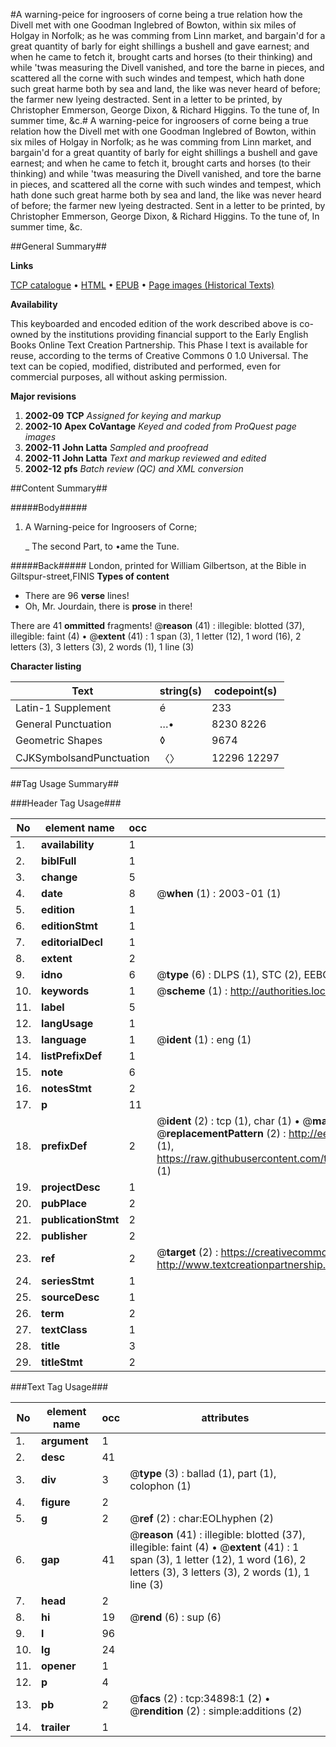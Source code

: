 #A warning-peice for ingroosers of corne being a true relation how the Divell met with one Goodman Inglebred of Bowton, within six miles of Holgay in Norfolk; as he was comming from Linn market, and bargain'd for a great quantity of barly for eight shillings a bushell and gave earnest; and when he came to fetch it, brought carts and horses (to their thinking) and while 'twas measuring the Divell vanished, and tore the barne in pieces, and scattered all the corne with such windes and tempest, which hath done such great harme both by sea and land, the like was never heard of before; the farmer new lyeing destracted. Sent in a letter to be printed, by Christopher Emmerson, George Dixon, & Richard Higgins. To the tune of, In summer time, &c.#
A warning-peice for ingroosers of corne being a true relation how the Divell met with one Goodman Inglebred of Bowton, within six miles of Holgay in Norfolk; as he was comming from Linn market, and bargain'd for a great quantity of barly for eight shillings a bushell and gave earnest; and when he came to fetch it, brought carts and horses (to their thinking) and while 'twas measuring the Divell vanished, and tore the barne in pieces, and scattered all the corne with such windes and tempest, which hath done such great harme both by sea and land, the like was never heard of before; the farmer new lyeing destracted. Sent in a letter to be printed, by Christopher Emmerson, George Dixon, & Richard Higgins. To the tune of, In summer time, &c.

##General Summary##

**Links**

[TCP catalogue](http://www.ota.ox.ac.uk/tcp/)  • 
[HTML](http://tei.it.ox.ac.uk/tcp/Texts-HTML/free/A67/A67659.html)  • 
[EPUB](http://tei.it.ox.ac.uk/tcp/Texts-EPUB/free/A67/A67659.epub) • 
[Page images (Historical Texts)](https://data.historicaltexts.jisc.ac.uk/view?pubId=eebo-99830447e&pageId=eebo-99830447e-34898-1)

**Availability**

This keyboarded and encoded edition of the
	       work described above is co-owned by the institutions
	       providing financial support to the Early English Books
	       Online Text Creation Partnership. This Phase I text is
	       available for reuse, according to the terms of Creative
	       Commons 0 1.0 Universal. The text can be copied,
	       modified, distributed and performed, even for
	       commercial purposes, all without asking permission.

**Major revisions**

1. __2002-09__ __TCP__ *Assigned for keying and markup*
1. __2002-10__ __Apex CoVantage__ *Keyed and coded from ProQuest page images*
1. __2002-11__ __John Latta__ *Sampled and proofread*
1. __2002-11__ __John Latta__ *Text and markup reviewed and edited*
1. __2002-12__ __pfs__ *Batch review (QC) and XML conversion*

##Content Summary##

#####Body#####

1. A Warning-peice for Ingroosers of Corne;

    _ The second Part, to •ame the Tune.

#####Back#####
London, printed for William Gilbertson, at the Bible in Giltspur-street,FINIS
**Types of content**

  * There are 96 **verse** lines!
  * Oh, Mr. Jourdain, there is **prose** in there!

There are 41 **ommitted** fragments! 
 @__reason__ (41) : illegible: blotted (37), illegible: faint (4)  •  @__extent__ (41) : 1 span (3), 1 letter (12), 1 word (16), 2 letters (3), 3 letters (3), 2 words (1), 1 line (3)

**Character listing**


|Text|string(s)|codepoint(s)|
|---|---|---|
|Latin-1 Supplement|é|233|
|General Punctuation|…•|8230 8226|
|Geometric Shapes|◊|9674|
|CJKSymbolsandPunctuation|〈〉|12296 12297|

##Tag Usage Summary##

###Header Tag Usage###

|No|element name|occ|attributes|
|---|---|---|---|
|1.|__availability__|1||
|2.|__biblFull__|1||
|3.|__change__|5||
|4.|__date__|8| @__when__ (1) : 2003-01 (1)|
|5.|__edition__|1||
|6.|__editionStmt__|1||
|7.|__editorialDecl__|1||
|8.|__extent__|2||
|9.|__idno__|6| @__type__ (6) : DLPS (1), STC (2), EEBO-CITATION (1), PROQUEST (1), VID (1)|
|10.|__keywords__|1| @__scheme__ (1) : http://authorities.loc.gov/ (1)|
|11.|__label__|5||
|12.|__langUsage__|1||
|13.|__language__|1| @__ident__ (1) : eng (1)|
|14.|__listPrefixDef__|1||
|15.|__note__|6||
|16.|__notesStmt__|2||
|17.|__p__|11||
|18.|__prefixDef__|2| @__ident__ (2) : tcp (1), char (1)  •  @__matchPattern__ (2) : ([0-9\-]+):([0-9IVX]+) (1), (.+) (1)  •  @__replacementPattern__ (2) : http://eebo.chadwyck.com/downloadtiff?vid=$1&page=$2 (1), https://raw.githubusercontent.com/textcreationpartnership/Texts/master/tcpchars.xml#$1 (1)|
|19.|__projectDesc__|1||
|20.|__pubPlace__|2||
|21.|__publicationStmt__|2||
|22.|__publisher__|2||
|23.|__ref__|2| @__target__ (2) : https://creativecommons.org/publicdomain/zero/1.0/ (1), http://www.textcreationpartnership.org/docs/. (1)|
|24.|__seriesStmt__|1||
|25.|__sourceDesc__|1||
|26.|__term__|2||
|27.|__textClass__|1||
|28.|__title__|3||
|29.|__titleStmt__|2||


###Text Tag Usage###

|No|element name|occ|attributes|
|---|---|---|---|
|1.|__argument__|1||
|2.|__desc__|41||
|3.|__div__|3| @__type__ (3) : ballad (1), part (1), colophon (1)|
|4.|__figure__|2||
|5.|__g__|2| @__ref__ (2) : char:EOLhyphen (2)|
|6.|__gap__|41| @__reason__ (41) : illegible: blotted (37), illegible: faint (4)  •  @__extent__ (41) : 1 span (3), 1 letter (12), 1 word (16), 2 letters (3), 3 letters (3), 2 words (1), 1 line (3)|
|7.|__head__|2||
|8.|__hi__|19| @__rend__ (6) : sup (6)|
|9.|__l__|96||
|10.|__lg__|24||
|11.|__opener__|1||
|12.|__p__|4||
|13.|__pb__|2| @__facs__ (2) : tcp:34898:1 (2)  •  @__rendition__ (2) : simple:additions (2)|
|14.|__trailer__|1||
